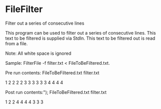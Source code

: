# FileFilter
Filter out a series of consecutive lines

This program can be used to filter out a series of consecutive lines.
This text to be filtered is supplied via StdIn.
This text to be filtered out is read from a file.

Note: All white space is ignored

Sample: FilterFile -f filter.txt < FileToBeFiltered.txt.

Pre run contents:
FileToBeFiltered.txt               filter.txt

1
2 2                                 2 2
3 3  3                              3 3 3
4 4   4    4 


Post run contents:");
FileToBeFiltered.txt               filter.txt

1                                   2 2
4 4   4    4                        3 3 3

